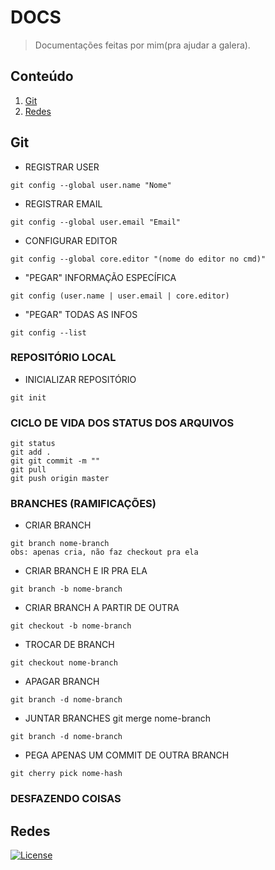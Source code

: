 # DOCS
> Documentações feitas por mim(pra ajudar a galera).

## Conteúdo
1. [Git](#git)
2. [Redes](#redes)

## Git
- REGISTRAR USER
```
git config --global user.name "Nome"
```

- REGISTRAR EMAIL
```
git config --global user.email "Email"
```

- CONFIGURAR EDITOR
```
git config --global core.editor "(nome do editor no cmd)"
```

- "PEGAR" INFORMAÇÃO ESPECÍFICA
```
git config (user.name | user.email | core.editor)
```

- "PEGAR" TODAS AS INFOS
```
git config --list
```

### REPOSITÓRIO LOCAL
- INICIALIZAR REPOSITÓRIO
```
git init
```

### CICLO DE VIDA DOS STATUS DOS ARQUIVOS
```
git status
git add .
git git commit -m ""
git pull
git push origin master
```

### BRANCHES (RAMIFICAÇÕES)
- CRIAR BRANCH
```
git branch nome-branch
obs: apenas cria, não faz checkout pra ela
```

- CRIAR BRANCH E IR PRA ELA
```
git branch -b nome-branch
```

- CRIAR BRANCH A PARTIR DE OUTRA
```
git checkout -b nome-branch
```

- TROCAR DE BRANCH
```
git checkout nome-branch
```

- APAGAR BRANCH
```
git branch -d nome-branch
```

- JUNTAR BRANCHES
git merge nome-branch
```
git branch -d nome-branch
```

- PEGA APENAS UM COMMIT DE OUTRA BRANCH
```
git cherry pick nome-hash
```

### DESFAZENDO COISAS


## Redes

[![License](http://img.shields.io/:license-mit-blue.svg?style=flat-square)](http://badges.mit-license.org)
